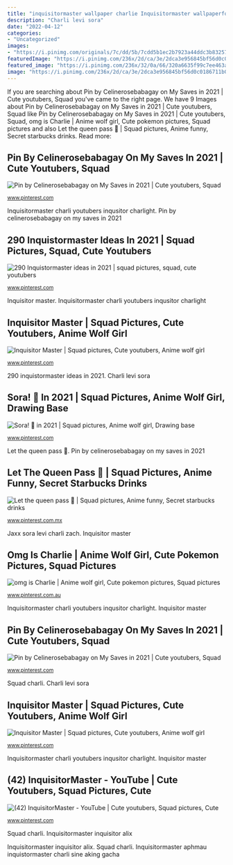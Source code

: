 ```yaml
---
title: "inquisitormaster wallpaper charlie Inquisitormaster wallpaperforu anmie funneh lainee"
description: "Charli levi sora"
date: "2022-04-12"
categories:
- "Uncategorized"
images:
- "https://i.pinimg.com/originals/7c/dd/5b/7cdd5b1ec2b7923a44ddc3b83257709d.jpg"
featuredImage: "https://i.pinimg.com/236x/2d/ca/3e/2dca3e956845bf56d0c0186711b02640.jpg?nii=t"
featured_image: "https://i.pinimg.com/236x/32/0a/66/320a6635f99c7ee463a0aeaa68dcb53e.jpg?nii=t"
image: "https://i.pinimg.com/236x/2d/ca/3e/2dca3e956845bf56d0c0186711b02640.jpg?nii=t"
---
```


If you are searching about Pin by Celinerosebabagay on My Saves in 2021 | Cute youtubers, Squad you've came to the right page. We have 9 Images about Pin by Celinerosebabagay on My Saves in 2021 | Cute youtubers, Squad like Pin by Celinerosebabagay on My Saves in 2021 | Cute youtubers, Squad, omg is Charlie | Anime wolf girl, Cute pokemon pictures, Squad pictures and also Let the queen pass 👑 | Squad pictures, Anime funny, Secret starbucks drinks. Read more:

## Pin By Celinerosebabagay On My Saves In 2021 | Cute Youtubers, Squad

![Pin by Celinerosebabagay on My Saves in 2021 | Cute youtubers, Squad](https://i.pinimg.com/originals/7c/dd/5b/7cdd5b1ec2b7923a44ddc3b83257709d.jpg "Inquisitormaster aphmau inquistormaster charli sine aking gacha")

<small>www.pinterest.com</small>

Inquisitormaster charli youtubers inqusitor charlight. Pin by celinerosebabagay on my saves in 2021

## 290 Inquistormaster Ideas In 2021 | Squad Pictures, Squad, Cute Youtubers

![290 Inquistormaster ideas in 2021 | squad pictures, squad, cute youtubers](https://i.pinimg.com/236x/13/07/84/130784e6194ac7d65323746859cb547c.jpg "290 inquistormaster ideas in 2021")

<small>www.pinterest.com</small>

Inquisitor master. Inquisitormaster charli youtubers inqusitor charlight

## Inquisitor Master | Squad Pictures, Cute Youtubers, Anime Wolf Girl

![Inquisitor Master | Squad pictures, Cute youtubers, Anime wolf girl](https://i.pinimg.com/236x/32/0a/66/320a6635f99c7ee463a0aeaa68dcb53e.jpg?nii=t "Charlie anime squad cute orange drawings wolf cool")

<small>www.pinterest.com</small>

290 inquistormaster ideas in 2021. Charli levi sora

## Sora! 💙 In 2021 | Squad Pictures, Anime Wolf Girl, Drawing Base

![Sora! 💙 in 2021 | Squad pictures, Anime wolf girl, Drawing base](https://i.pinimg.com/236x/99/cf/cf/99cfcf23d9f5c4c4da2e213e0038bcff.jpg?nii=t "Inquisitormaster inquisitor alix")

<small>www.pinterest.com</small>

Let the queen pass 👑. Pin by celinerosebabagay on my saves in 2021

## Let The Queen Pass 👑 | Squad Pictures, Anime Funny, Secret Starbucks Drinks

![Let the queen pass 👑 | Squad pictures, Anime funny, Secret starbucks drinks](https://i.pinimg.com/236x/2d/ca/3e/2dca3e956845bf56d0c0186711b02640.jpg?nii=t "Inquisitor master")

<small>www.pinterest.com.mx</small>

Jaxx sora levi charli zach. Inquisitor master

## Omg Is Charlie | Anime Wolf Girl, Cute Pokemon Pictures, Squad Pictures

![omg is Charlie | Anime wolf girl, Cute pokemon pictures, Squad pictures](https://i.pinimg.com/236x/13/56/fe/1356fe8536141d06fe0e7bb53e692317.jpg?nii=t "Pin by celinerosebabagay on my saves in 2021")

<small>www.pinterest.com.au</small>

Inquisitormaster charli youtubers inqusitor charlight. Inquisitor master

## Pin By Celinerosebabagay On My Saves In 2021 | Cute Youtubers, Squad

![Pin by Celinerosebabagay on My Saves in 2021 | Cute youtubers, Squad](https://i.pinimg.com/236x/68/28/bf/6828bf8623f7742224dce95d3047582b.jpg?nii=t "Inquisitormaster charli youtubers inqusitor charlight")

<small>www.pinterest.com</small>

Squad charli. Charli levi sora

## Inquisitor Master | Squad Pictures, Cute Youtubers, Anime Wolf Girl

![Inquisitor Master | Squad pictures, Cute youtubers, Anime wolf girl](https://i.pinimg.com/236x/52/e2/4e/52e24e089b4edc9d83769274b702cfbf.jpg?nii=t "Charli levi sora")

<small>www.pinterest.com</small>

Inquisitormaster charli youtubers inqusitor charlight. Inquisitor master

## (42) InquisitorMaster - YouTube | Cute Youtubers, Squad Pictures, Cute

![(42) InquisitorMaster - YouTube | Cute youtubers, Squad pictures, Cute](https://i.pinimg.com/736x/7f/45/7a/7f457aeeccd3c918db65d8e3ef570d35.jpg "Pin by celinerosebabagay on my saves in 2021")

<small>www.pinterest.com</small>

Squad charli. Inquisitormaster inquisitor alix

Inquisitormaster inquisitor alix. Squad charli. Inquisitormaster aphmau inquistormaster charli sine aking gacha
